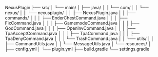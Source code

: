 NexusPlugin
├── src/
│   └── main/
│       ├── java/
│       │   └── com/
│       │       └── nexus/
│       │           └── nexusplugin/
│       │               ├── NexusPlugin.java
│       │               ├── commands/
│       │               │   ├── EnderChestCommand.java
│       │               │   ├── FixCommand.java
│       │               │   ├── GamemodeCommand.java
│       │               │   ├── GodCommand.java
│       │               │   ├── OpenInvCommand.java
│       │               │   ├── TpaAcceptCommand.java
│       │               │   ├── TpaCommand.java
│       │               │   ├── TpaDenyCommand.java
│       │               │   └── TrashCommand.java
│       │               └── utils/
│       │                   ├── CommandUtils.java
│       │                   └── MessageUtils.java
│       └── resources/
│           ├── config.yml
│           └── plugin.yml
├── build.gradle
└── settings.gradle 